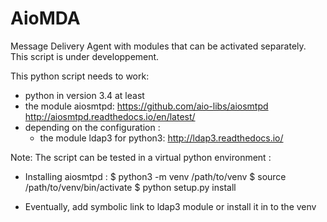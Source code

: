 # AioMDA
Message Delivery Agent with modules that can be activated separately. This script is under developpement.

This python script needs to work:
* python in version 3.4 at least
* the module aiosmtpd:
https://github.com/aio-libs/aiosmtpd
http://aiosmtpd.readthedocs.io/en/latest/
* depending on the configuration :
    - the module ldap3 for python3:
http://ldap3.readthedocs.io/

Note:
The script can be tested in a virtual python environment :
- Installing aiosmtpd :
$ python3 -m venv /path/to/venv
$ source /path/to/venv/bin/activate
$ python setup.py install

- Eventually,  add symbolic link to ldap3 module or install it in to the venv
